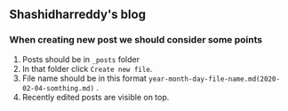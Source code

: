 ## Shashidharreddy's blog

### When creating new post we should consider some points

1. Posts should be in `_posts` folder
2. In that folder click `Create new file`. 
3. File name should be in this format `year-month-day-file-name.md(2020-02-04-somthing.md)` .
4. Recently edited posts are visible on top.
